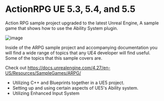 # ActionRPG UE 5.3, 5.4, and 5.5
  
Action RPG sample project upgraded to the latest Unreal Engine, A sample game that shows how to use the Ability System plugin.

 ![image](https://github.com/vahabahmadvand/ActionRPG_UE53/assets/19814209/4e511c0e-f14a-4ad4-b001-95aa56ea2aee)

  Inside of the ARPG sample project and accompanying documentation you will find a wide range of topics that any UE4 developer will find useful. Some of the topics that this sample covers are.
  
  Check out <https://docs.unrealengine.com/4.27/en-US/Resources/SampleGames/ARPG/>
- Utilizing C++ and Blueprints together in a UE5 project.
- Setting up and using certain aspects of UE5's Ability system.
- Utilizing Enhanced Input System
